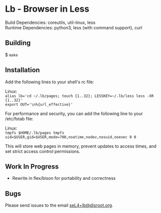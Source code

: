 Lb - Browser in Less
====================
Build Dependencies: coreutils, util-linux, less  
Runtime Dependencies: python3, less (with command support), curl

## Building

$ `make`

## Installation

Add the following lines to your shell's rc file:  

Linux:  
`alias lb='cd ~/.lb/pages; touch {1..32}; LESSKEY=~/.lb/less less -XR {1..32}'`  
`export OUT='\n%{url_effective}'`  

For performance and security, you can add the following line to your /etc/fstab file:

Linux:  
`tmpfs $HOME/.lb/pages tmpfs uid=$USER,gid=$USER,mode=700,noatime,nodev,nosuid,noexec 0 0`

This will store web pages in memory, prevent updates to access times, and set strict access control permissions.

Work In Progress
----------------
- Rewrite in flex/bison for portability and correctness

Bugs
----
Please send issues to the email seL4+lb@disroot.org.
